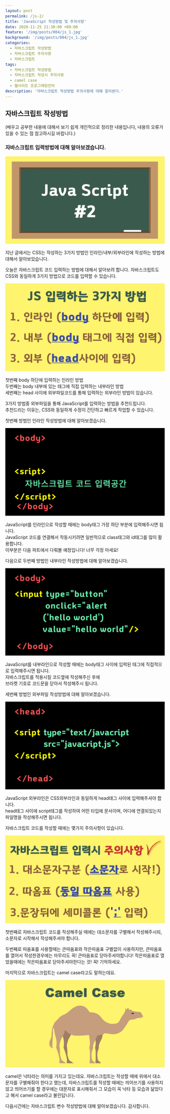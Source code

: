 ```yaml
---
layout: post
permalink: /js-2/
title: 'JavaScript 작성방법 및 주의사항'
date: 2020-11-25 21:30:00 +09:00
feature: '/img/posts/004/js_1.jpg'
background: '/img/posts/004/js_1.jpg'
categories:
  - 자바스크립트 작성방법
  - 자바스크립트 주의사항
  - 자바스크립트
tags:
  - 자바스크립트 작성방법
  - 자바스크립트 작성시 주의사항
  - camel case
  - 웹사이트 프로그래밍언어
description: '자바스크립트 작성방법 주의사항에 대해 알아본다.'
---
```


## 자바스크립트 작성방법

(배우고 공부한 내용에 대해서 보기 쉽게 개인적으로 정리한 내용입니다,
내용의 오류가 있을 수 있는 점 참고하시길 바랍니다.)

### 자바스크립트 입력방법에 대해 알아보겠습니다.

![자바스크립트2번째](/img/posts/004/js_1.jpg)

지난 글에서는 CSS는 작성하는 3가지 방법인
인라인/내부/외부라인에 작성하는 방법에 대해서 알아보았습니다.

오늘은 자바스크립트 코드 입력하는 방법에 대해서 알아보려 합니다.
자바스크립트도 CSS와 동일하게 3가지 방법으로 코드를 입력할 수 있습니다.

![자바스크립트입력방법](/img/posts/004/js_4.jpg)

첫번째 body 하단에 입력하는 인라인 방법<br>
두번째는 body 내부에 있는 태그에 직접 입력하는 내부라인 방법<br>
세번째는 head 사이에 외부파일코드를 통해 입력하는 외부라인 방법이 있습니다.

3가지 방법중 외부파일을 통해 JavaScript를 입력하는 방법을 추천드립니다.<br>
추천드리는 이유는, CSS와 동일하게 수정이 간단하고 빠르게 작업할 수 있습니다.

첫번째 방법인 인라인 작성방법에 대해 알아보겠습니다.

![js인라인방법](/img/posts/004/js_6.jpg)

JavaScript를 인라인으로 작성할 때에는 body태그 가장 하단 부분에 입력해주시면 됩니다.<br>
JavaScript 코드를 연결해서 작동시키려면 일반적으로 class태그와 id태그를 많이 활용합니다.<br>
이부분은 다음 파트에서 다뤄볼 예정입니다! 너무 걱정 마세요!

다음으로 두번째 방법인 내부라인 작성방법에 대해 알아보겠습니다.

![js내부방법](/img/posts/004/js_7.jpg)

JavaScript를 내부라인으로 작성할 때에는 body태그 사이에 입력된 태그에 직접적으로 입력해주시면 됩니다.<br>
자바스크립트를 적용시킬 코드옆에 작성해주신 후에<br>
브라켓 기호로 코드문을 닫아서 작성해주시 됩니다.<br>

세번째 방법인 외부파일 작성방법에 대해 알아보겠습니다.

![js외부방법](/img/posts/004/js_8.jpg)

JavaScript 외부라인은 CSS외부라인과 동일하게 head태그 사이에 입력해주셔야 합니다.<br>
head태그 사이에 script태그를 작성하여 어떤 타입에 문서이며, 어디에 연결되있는지 파일명을 작성해주시면 됩니다.

자바스크립트 코드를 작성할 때에는 몇가지 주의사항이 있습니다.

![js주의사항](/img/posts/004/js_5.jpg)

첫번째로 자바스크립트 코드를 작성해주실 때에는 대소문자를 구별해서 작성해주시되,
소문자로 시작해서 작성해주셔야 합니다.

두번째로 따옴표를 사용할때는 큰따옴표와 작은따옴표 구별없이 사용하지만,
큰따옴표를 열어서 작성한경우에는 마무리도 꼭! 큰따옴표로 닫아주셔야합니다!
작은따옴표로 열었을때에는 작은따옴표로 닫아주셔야한다는 것! 꼭! 기억하세요.

마지막으로 자바스크립트는 camel case라고도 말하는데요.

![js낙타](/img/posts/004/js_3.jpg)

camel은 낙타라는 의미를 가지고 있는데요.
자바스크립트는 작성할 때에 위에서 대소문자를 구별해줘야 한다고 했는데,
자바스크립트를 작성할 때에는 띄어쓰기를 사용하지 않고 띄어쓰기를 할 경우에는 대문자로 표시해줘서
그 모습이 꼭 낙타 등 모습과 닮았다고 해서 camel case라고 불린답니다.

다음시간에는 자바스크립트 변수 작성방법에 대해 알아보겠습니다.
감사합니다.
